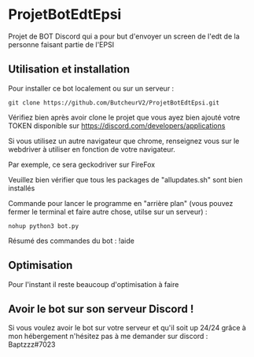 # ProjetBotEdtEpsi

Projet de BOT Discord qui a pour but d'envoyer un screen de l'edt de la personne faisant partie de l'EPSI


## Utilisation et installation

Pour installer ce bot localement ou sur un serveur : 

```
git clone https://github.com/ButcheurV2/ProjetBotEdtEpsi.git
```

Vérifiez bien après avoir clone le projet que vous ayez bien ajouté votre TOKEN disponible sur https://discord.com/developers/applications 

Si vous utilisez un autre navigateur que chrome, renseignez vous sur le webdriver à utiliser en fonction de votre navigateur. 

Par exemple, ce sera geckodriver sur FireFox

Veuillez bien vérifier que tous les packages de "allupdates.sh" sont bien installés 

Commande pour lancer le programme en "arrière plan" (vous pouvez fermer le terminal et faire autre chose, utilse sur un serveur) : 

```
nohup python3 bot.py
```

Résumé des commandes du bot : !aide


## Optimisation

Pour l'instant il reste beaucoup d'optimisation à faire

## Avoir le bot sur son serveur Discord ! 

Si vous voulez avoir le bot sur votre serveur et qu'il soit up 24/24 grâce à mon hébergement n'hésitez pas à me demander sur discord : Baptzzz#7023

